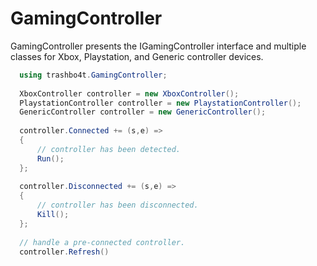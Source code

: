 ﻿# GamingController

GamingController presents the IGamingController interface and multiple classes for Xbox, Playstation, and Generic controller devices.

```C#
  using trashbo4t.GamingController;
  
  XboxController controller = new XboxController();
  PlaystationController controller = new PlaystationController();
  GenericController controller = new GenericController();
  
  controller.Connected += (s,e) => 
  {
      // controller has been detected.
      Run();
  };
  
  controller.Disconnected += (s,e) => 
  {
      // controller has been disconnected.
      Kill();
  };
  
  // handle a pre-connected controller.
  controller.Refresh()
```
